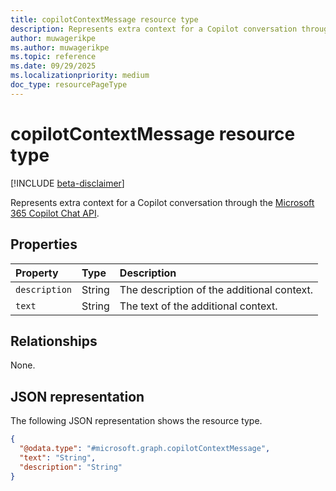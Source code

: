 ```yaml
---
title: copilotContextMessage resource type
description: Represents extra context for a Copilot conversation through the Microsoft 365 Copilot Chat API.
author: muwagerikpe
ms.author: muwagerikpe
ms.topic: reference
ms.date: 09/29/2025
ms.localizationpriority: medium
doc_type: resourcePageType
---
```


# copilotContextMessage resource type

[!INCLUDE [beta-disclaimer](../../../includes/beta-disclaimer.md)]

Represents extra context for a Copilot conversation through the [Microsoft 365 Copilot Chat API](../copilotroot-post-conversations.md).

## Properties

| Property      | Type   | Description                                |
|:--------------|:-------|:-------------------------------------------|
| `description` | String | The description of the additional context. |
| `text`        | String | The text of the additional context.        |

## Relationships

None.

## JSON representation

The following JSON representation shows the resource type.

```json
{
  "@odata.type": "#microsoft.graph.copilotContextMessage",
  "text": "String",
  "description": "String"
}
```
